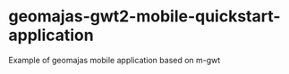 geomajas-gwt2-mobile-quickstart-application
=========================

Example of geomajas mobile application based on m-gwt
